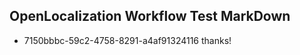 ## OpenLocalization Workflow Test MarkDown
* 7150bbbc-59c2-4758-8291-a4af91324116 
thanks!<!--HONumber=Feb16_HO4-->

